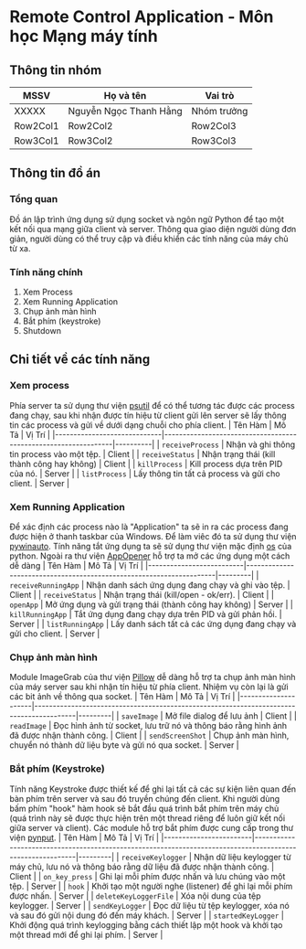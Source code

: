 # Remote Control Application - Môn học Mạng máy tính
## Thông tin nhóm
| MSSV | Họ và tên | Vai trò |
|----------|----------|----------|
| XXXXX | Nguyễn Ngọc Thanh Hằng | Nhóm trưởng |
| Row2Col1 | Row2Col2 | Row2Col3 |
| Row3Col1 | Row3Col2 | Row3Col3 |


## Thông tin đồ án
### Tổng quan
Đồ án lập trình ứng dụng sử dụng socket và ngôn ngữ Python để tạo một kết nối qua mạng giữa client và server. 
Thông qua giao diện người dùng đơn giản, người dùng có thể truy cập và điều khiển các tính năng của máy chủ từ xa.
### Tính năng chính
1. Xem Process
2. Xem Running Application
3. Chụp ảnh màn hình
4. Bắt phím (keystroke)
5. Shutdown
## Chi tiết về các tính năng
### Xem process
Phía server ta sử dụng thư viện [psutil](https://pypi.org/project/psutil/) để có thể tương tác được các process đang chạy,
sau khi nhận được tín hiệu từ client gửi lên server sẽ lấy thông tin các process và gửi về dưới dạng chuỗi cho phía client.
| Tên Hàm                     | Mô Tả                                                          | Vị Trí   |
|-----------------------------|----------------------------------------------------------------|----------|
| `receiveProcess`            | Nhận và ghi thông tin process vào một tệp.                   | Client   |
| `receiveStatus`             | Nhận trạng thái (kill thành công hay không)            | Client   |
| `killProcess`               | Kill process dựa trên PID của nó.            | Server   |
| `listProcess`               | Lấy thông tin tất cả process và gửi cho client.                | Server   |
### Xem Running Application
Để xác định các process nào là "Application" ta sẽ in ra các process đang được hiện ở thanh taskbar của Windows. Để làm viêc đó ta sử dụng 
thư viện [pywinauto](https://pywinauto.readthedocs.io/en/latest/). Tính năng tắt ứng dụng ta sẽ sử dụng thư viện mặc định [os](https://docs.python.org/3/library/os.html) của python. Ngoài ra thư viện [AppOpener](https://pypi.org/project/appopener/) hỗ trợ ta mở các ứng dụng một cách dễ dàng
| Tên Hàm                  | Mô Tả                                                               | Vị Trí  |
|--------------------------|---------------------------------------------------------------------|---------|
| `receiveRunningApp`      | Nhận danh sách ứng dụng đang chạy và ghi vào tệp.                   | Client  |
| `receiveStatus`          | Nhận trạng thái (kill/open - ok/err).    | Client  |
| `openApp`                | Mở ứng dụng và gửi trạng thái (thành công hay không)               | Server  |
| `killRunningApp`         | Tắt ứng dụng đang chạy dựa trên PID và gửi phản hồi.               | Server  |
| `listRunningApp`         | Lấy danh sách tất cả các ứng dụng đang chạy và gửi cho client.          | Server  |

### Chụp ảnh màn hình
Module ImageGrab của thư viện [Pillow](https://pypi.org/project/Pillow/) dễ dàng hỗ trợ ta chụp ảnh màn hình của máy server sau khi nhận tín hiệu từ phía client. Nhiệm vụ còn lại là gửi các bit ảnh về thông qua socket.
| Tên Hàm             | Mô Tả                                                                                   | Vị Trí  |
|---------------------|-----------------------------------------------------------------------------------------|---------|
| `saveImage`         | Mở file dialog để lưu ảnh                                                               | Client  |
| `readImage`         | Đọc hình ảnh từ socket, lưu trữ nó và thông báo rằng hình ảnh đã được nhận thành công.  | Client  |
| `sendScreenShot`    | Chụp ảnh màn hình, chuyển nó thành dữ liệu byte và gửi nó qua socket.                   | Server  |
### Bắt phím (Keystroke)

Tính năng Keystroke được thiết kế để ghi lại tất cả các sự kiện liên quan đến bàn phím trên server và sau đó truyền chúng đến client. Khi người dùng bấm phím "hook" hàm hook sẽ bắt đầu quá trình bắt phím trên máy chủ (quá trình này sẽ được thực hiện trên một thread riêng để luôn giữ kết nối giữa server và client). Các module hỗ trợ bắt phím được cung cấp trong thư viện [pynput](https://pypi.org/project/pynput/).
| Tên Hàm                | Mô Tả                                                                                                      | Vị Trí  |
|------------------------|-----------------------------------------------------------------------------------------------------------|---------|
| `receiveKeylogger`     | Nhận dữ liệu keylogger từ máy chủ, lưu nó và thông báo rằng dữ liệu đã được nhận thành công.             | Client  |
| `on_key_press`         | Ghi lại mỗi phím được nhấn và lưu chúng vào một tệp.                                                       | Server  |
| `hook`                 | Khởi tạo một người nghe (listener) để ghi lại mỗi phím được nhấn.                                         | Server  |
| `deleteKeyLoggerFile`  | Xóa nội dung của tệp keylogger.                                                                           | Server  |
| `sendKeyLogger`        | Đọc dữ liệu từ tệp keylogger, xóa nó và sau đó gửi nội dung đó đến máy khách.                             | Server  |
| `startedKeyLogger`     | Khởi động quá trình keylogging bằng cách thiết lập một hook và khởi tạo một thread mới để ghi lại phím.  | Server  |



